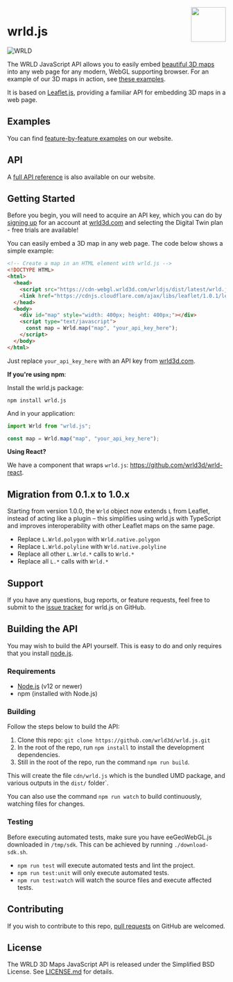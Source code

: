 <a href="https://www.wrld3d.com/">
    <img src="https://cdn2.wrld3d.com/wp-content/uploads/2017/04/WRLD_Blue.png"  align="right" height="80px" />
</a>

# wrld.js

![WRLD](https://cdn2.wrld3d.com/wp-content/uploads/2017/04/screenselection01.png)

The WRLD JavaScript API allows you to easily embed [beautiful 3D maps](https://www.wrld3d.com/) into any web page for any modern, WebGL supporting browser. For an example of our 3D maps in action, see [these examples](https://docs.wrld3d.com/wrld.js/latest/docs/examples/).

It is based on [Leaflet.js](http://leafletjs.com/), providing a familiar API for embedding 3D maps in a web page.

## Examples

You can find [feature-by-feature examples](https://www.wrld3d.com/wrld.js/examples/) on our website.

## API

A [full API reference](https://www.wrld3d.com/wrld.js/docs/) is also available on our website.

## Getting Started

Before you begin, you will need to acquire an API key, which you can do by [signing up](https://www.wrld3d.com/register/) for an account at [wrld3d.com](https://www.wrld3d.com) and selecting the Digital Twin plan - free trials are available!

You can easily embed a 3D map in any web page. The code below shows a simple example:

```html
<!-- Create a map in an HTML element with wrld.js -->
<!DOCTYPE HTML>
<html>
  <head>
    <script src="https://cdn-webgl.wrld3d.com/wrldjs/dist/latest/wrld.js"></script>
    <link href="https://cdnjs.cloudflare.com/ajax/libs/leaflet/1.0.1/leaflet.css" rel="stylesheet" />
  </head>
  <body>
    <div id="map" style="width: 400px; height: 400px;"></div>
    <script type="text/javascript">
      const map = Wrld.map("map", "your_api_key_here");
    </script>
  </body>
</html>
```

Just replace `your_api_key_here` with an API key from [wrld3d.com](https://www.wrld3d.com/register/).

**If you're using npm**:

Install the wrld.js package:

```terminal
npm install wrld.js 
```

And in your application:

```TypeScript
import Wrld from "wrld.js";

const map = Wrld.map("map", "your_api_key_here");
```

**Using React?**

We have a component that wraps `wrld.js`: <https://github.com/wrld3d/wrld-react>.

## Migration from 0.1.x to 1.0.x

Starting from version 1.0.0, the `Wrld` object now extends `L` from Leaflet, instead of acting like a plugin – this simplifies using wrld.js with TypeScript and improves interoperability with other Leaflet maps on the same page.

- Replace `L.Wrld.polygon` with `Wrld.native.polygon`
- Replace `L.Wrld.polyline` with `Wrld.native.polyline`
- Replace all other `L.Wrld.*` calls to `Wrld.*`
- Replace all `L.*` calls with `Wrld.*`

## Support

If you have any questions, bug reports, or feature requests, feel free to submit to the [issue tracker](https://github.com/wrld3d/wrld.js/issues) for wrld.js on GitHub.

## Building the API

You may wish to build the API yourself. This is easy to do and only requires that you install [node.js](https://nodejs.org/en/).

### Requirements

* [Node.js](https://nodejs.org/en/) (v12 or newer)
* npm (installed with Node.js)

### Building

Follow the steps below to build the API:

1.  Clone this repo: `git clone https://github.com/wrld3d/wrld.js.git`
2.  In the root of the repo, run `npm install` to install the development dependencies.
3.  Still in the root of the repo, run the command `npm run build`.

This will create the file `cdn/wrld.js` which is the bundled UMD package, and various outputs in the `dist/` folder`.

You can also use the command `npm run watch` to build continuously, watching files for changes.

### Testing

Before executing automated tests, make sure you have eeGeoWebGL.js downloaded in `/tmp/sdk`. This can be achieved by running `./download-sdk.sh`.

- `npm run test` will execute automated tests and lint the project.
- `npm run test:unit` will only execute automated tests.
- `npm run test:watch` will watch the source files and execute affected tests.

## Contributing

If you wish to contribute to this repo, [pull requests](https://github.com/wrld3d/wrld.js) on GitHub are welcomed.

## License

The WRLD 3D Maps JavaScript API is released under the Simplified BSD License. See [LICENSE.md](https://github.com/wrld3d/wrld.js/blob/master/LICENSE.md) for details.
